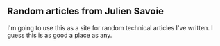 ## Random articles from Julien Savoie

I'm going to use this as a site for random technical articles I've written.  I guess this is as good a place as any.
